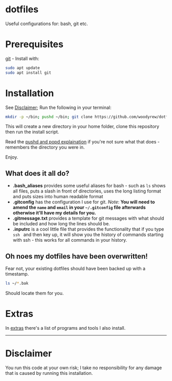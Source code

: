 # dotfiles

Useful configurations for: bash, git etc.

# Prerequisites

[git](https://git-scm.com/) - Install with:

```bash
sudo apt update
sudo apt install git
```

# Installation

See [Disclaimer](#Disclaimer); Run the following in your terminal:

```bash
mkdir -p ~/bin; pushd ~/bin; git clone https://github.com/woodyrew/dotfiles.git; ~/bin/dotfiles/installation/install.sh; popd;
```

This will create a new directory in your home folder, clone this repository then run the install script.

Read the [pushd and popd explaination](http://en.wikipedia.org/wiki/Pushd_and_popd) if you're not sure what that does - remembers the directory you were in.

Enjoy.

## What does it all do?

- **.bash_aliases** provides some useful aliases for bash - such as `ls` shows all files, puts a slash in front of directories, uses the long listing format and puts sizes into human readable format
- **.gitconfig** has the configuration I use for git. _Note_: **You will need to amend the `name` and `email` in your `~/.gitconfig` file afterwards otherwise it'll have my details for you.**
- **.gitmessage.txt** provides a template for git messages with what should be included and how long the lines should be.
- **.inputrc** is a cool little file that provides the functionality that if you type `ssh ` and then key up, it will show you the history of commands starting with ssh - this works for all commands in your history.

## Oh noes my dotfiles have been overwritten!

Fear not, your existing dotfiles should have been backed up with a timestamp.

```bash
ls ~/*.bak
```

Should locate them for you.

# Extras

In [extras](https://github.com/woodyrew/dotfiles/tree/master/extras/README.md) there's a list of programs and tools I also install.

---

# Disclaimer

You run this code at your own risk; I take no responsibility for any damage that is caused by running this installation.
